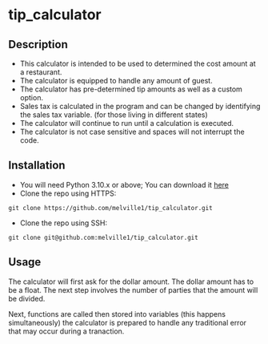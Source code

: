 # tip_calculator

## Description

- This calculator is intended to be used to determined the cost amount at a restaurant. 
- The calculator is equipped to handle any amount of guest.
- The calculator has pre-determined tip amounts as well as a custom option. 
- Sales tax is calculated in the program and can be changed by identifying the sales tax variable. (for those living in different states)
- The calculator will continue to run until a calculation is executed. 
- The calculator is not case sensitive and spaces will not interrupt the code.

## Installation

- You will need Python 3.10.x or above; You can download it [here](https://www.python.org/)
- Clone the repo using HTTPS:
```
git clone https://github.com/melville1/tip_calculator.git
```
- Clone the repo using SSH:
```
git clone git@github.com:melville1/tip_calculator.git
```

## Usage

The calculator will first ask for the dollar amount. The dollar amount has to be a float. The next step involves the number of parties that the amount will be divided. 

Next, functions are called then stored into variables (this happens simultaneously)
the calculator is prepared to handle any traditional error that may occur during a tranaction. 

